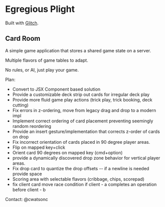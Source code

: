 Egregious Plight
=================

Built with [Glitch](https://glitch.com/about).


Card Room
------------
A simple game application that stores a shared game state on a server. 

Multiple flavors of game tables to adapt. 

No rules, or AI, just play your game.

Plan:

* Convert to JSX Component based solution
* Provide a customizable deck strip out cards for irregular deck play
* Provide more fluid game play actions (trick play, trick booking, deck cutting)
* Fix errors in z-ordering, move from legacy drag and drop to a modern impl
* Implement correct ordering of card placement preventing seemingly random reordering
* Provide an insert gesture/implementation that corrects z-order of cards on drop
* Fix incorrect orientation of cards placed in 90 degree player areas.
* Flip on mapped key+click
* Orient card 90 degrees on mapped key (cmd+option)
* provide a dynamically discovered drop zone behavior for vertical player areas.
* Fix drop card to quantize the drop offsets -- if a newline is needed provide space
* Scoring area with selectable flavors (cribbage, chips, scorepad)
* fix client card move race condition if client - a completes an operation before client - b

Contact: @cwatsonc




